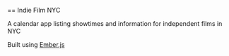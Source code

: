 == Indie Film NYC

A calendar app listing showtimes and information for independent films in NYC

Built using [Ember.js](http://emberjs.com/)
